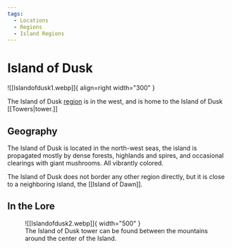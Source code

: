 ```yaml
---
tags:
  - Locations
  - Regions
  - Island Regions
---
```


# Island of Dusk

![[Islandofdusk1.webp]]{ align=right width="300" }

The Island of Dusk [region](/Regions) is in the west, and is home to the Island of Dusk [[Towers|tower.]] 

## Geography 

The Island of Dusk is located in the north-west seas, the island is propagated mostly by dense forests, highlands and spires, and occasional clearings with giant mushrooms. All vibrantly colored.

The Island of Dusk does not border any other region directly, but it is close to a neighboring island, the [[Island of Dawn]]. 

## In the Lore


<figure markdown>
  ![[Islandofdusk2.webp]]{ width="500" }
  <figcaption>The Island of Dusk tower can be found between the mountains around the center of the Island.</figcaption>
</figure>

